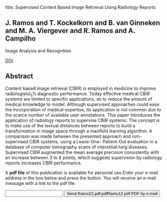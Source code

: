title: Supervised Content Based Image Retrieval Using Radiology Reports

## J. Ramos and T. Kockelkorn and B. van Ginneken and M. A. Viergever and R. Ramos and A. Campilho
Image Analysis and Recognition

<a href="https://doi.org/10.1007/978-3-642-31298-4_30">DOI</a>

## Abstract
Content based image retrieval (CBIR) is employed in medicine to improve radiologistsï¿½ diagnostic performance. Today effective medical CBIR systems are limited to specific applications, as to reduce the amount of medical knowledge to model. Although supervised approaches could ease the incorporation of medical expertise, its application is not common due to the scarce number of available user annotations. This paper introduces the application of radiology reports to supervise CBIR systems. The concept is to make use of the textual distances between reports to build a transformation in image space through a manifold learning algorithm. A comparison was made between the presented approach and non-supervised CBIR systems, using a Leave-One- Patient-Out evaluation in a database of computer tomography scans of interstitial lung diseases. Supervised CBIR augmented the mean average precision consistently with an increase between 3 to 8 points, which suggests supervision by radiology reports increases CBIR performance.

A <b>pdf file</b> of this publication is available for personal use.Enter your e-mail address in the box below and press the button. You will receive an e-mail message with a link to the pdf file.
<form action="sender.php">  <input type="text" name="email">  <input type="submit" value="Send Ramo12.pdf:pdfRamo12.pdf:PDF by e-mail"></form>